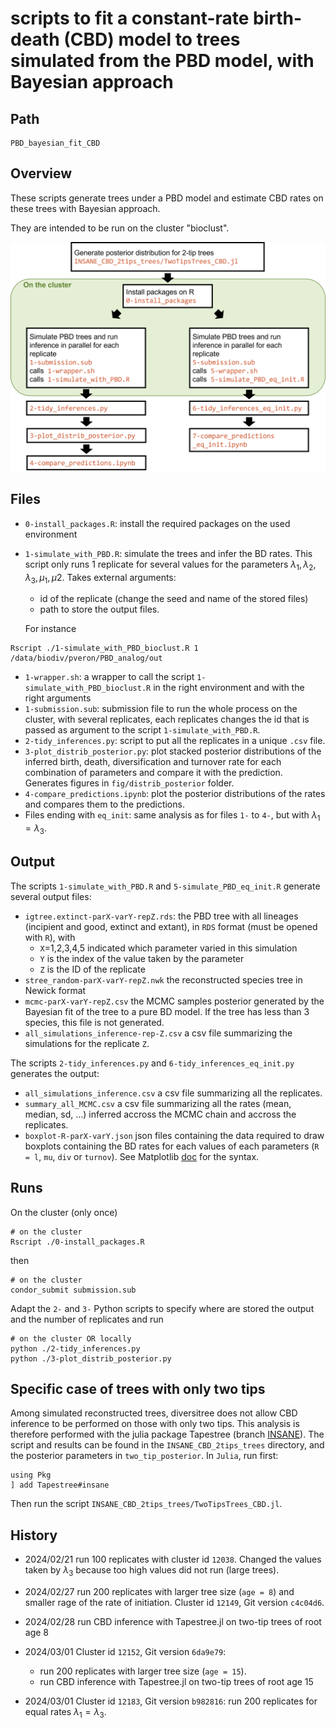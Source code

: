 # scripts to fit a constant-rate birth-death (CBD) model to trees simulated from the PBD model, with Bayesian approach
## Path
``` 
PBD_bayesian_fit_CBD
```

## Overview
These scripts generate trees under a PBD model and estimate CBD rates on these trees 
with Bayesian approach. 

They are intended to be run on the cluster "bioclust". 

![project architecture](pipeline.png)

## Files
* `0-install_packages.R`: install the required packages on the used environment
* `1-simulate_with_PBD.R`: simulate the trees and infer the BD rates. This script only runs 1 replicate for several values for the parameters $\lambda_1, \lambda_2, \lambda_3, \mu_1, \mu2$. Takes external arguments:
    * id of the replicate (change the seed and name of the stored files)
    * path to store the output files. 
    
    For instance 
```
Rscript ./1-simulate_with_PBD_bioclust.R 1 /data/biodiv/pveron/PBD_analog/out
```
* `1-wrapper.sh`: a wrapper to call the script `1-simulate_with_PBD_bioclust.R` in the right environment and with the right arguments
* `1-submission.sub`: submission file to run the whole process on the cluster, with several replicates, each replicates changes the id that is passed as argument to the script `1-simulate_with_PBD.R`.
* `2-tidy_inferences.py`: script to put all the replicates in a unique `.csv` file. 
* `3-plot_distrib_posterior.py`: plot stacked posterior distributions of the inferred birth, death, diversification and turnover rate for each combination of parameters and compare it with the prediction. Generates figures in `fig/distrib_posterior` folder. 
* `4-compare_predictions.ipynb`: plot the posterior distributions of the rates and compares them to the predictions. 
* Files ending with `eq_init`: same analysis as for files `1-` to `4-`, but with $\lambda_1 = \lambda_3$. 

## Output 
The scripts `1-simulate_with_PBD.R` and `5-simulate_PBD_eq_init.R` generate several output files:
* `igtree.extinct-parX-varY-repZ.rds`: the PBD tree with all lineages (incipient and good, extinct and extant), in `RDS` format (must be opened with `R`), with 
    * `X`=1,2,3,4,5 indicated which parameter varied in this simulation 
    * `Y` is the index of the value taken by the parameter 
    * `Z` is the ID of the replicate
* `stree_random-parX-varY-repZ.nwk` the reconstructed species tree in Newick format
* `mcmc-parX-varY-repZ.csv` the MCMC samples posterior generated by the Bayesian fit of the tree to a pure BD model. If the tree has less than 3 species, this file is not generated. 
* `all_simulations_inference-rep-Z.csv` a csv file summarizing the simulations for the replicate `Z`. 

The scripts `2-tidy_inferences.py` and `6-tidy_inferences_eq_init.py` generates the output:
* `all_simulations_inference.csv` a csv file summarizing all the replicates.
* `summary_all_MCMC.csv` a csv file summarizing all the rates (mean, median, sd, ...) inferred accross the MCMC chain and accross the replicates.
* `boxplot-R-parX-varY.json` json files containing the data required to draw boxplots containing the BD rates for each values of each parameters (`R = l`, `mu`, `div` or `turnov`). See Matplotlib [doc](https://matplotlib.org/stable/api/cbook_api.html#matplotlib.cbook.boxplot_stats) for the syntax.



## Runs 
On the cluster (only once)
```
# on the cluster
Rscript ./0-install_packages.R
```
then 
```
# on the cluster
condor_submit submission.sub 
```

Adapt the `2-` and `3-` Python scripts to specify where are stored the output and the number of replicates and run
```
# on the cluster OR locally
python ./2-tidy_inferences.py
python ./3-plot_distrib_posterior.py
```

## Specific case of trees with only two tips
Among simulated reconstructed trees, diversitree does not allow CBD inference to be performed on those with only two tips. This analysis is therefore performed with the julia package Tapestree (branch [INSANE](https://github.com/ignacioq/Tapestree.jl/tree/insane)). The script and results can be found in the `INSANE_CBD_2tips_trees` directory, and the posterior parameters in `two_tip_posterior`. In `Julia`, run first:

```
using Pkg
] add Tapestree#insane
```
Then run the script `INSANE_CBD_2tips_trees/TwoTipsTrees_CBD.jl`. 

## History
* 2024/02/21 run 100 replicates with cluster id `12038`. 
Changed the values taken by $\lambda_3$ because too high values did not run (large trees).

* 2024/02/27 run 200 replicates with larger tree size (`age = 8`) and smaller rage of the rate of initiation. Cluster id `12149`, Git version `c4c04d6`.

* 2024/02/28 run CBD inference with Tapestree.jl on two-tip trees of root age 8

* 2024/03/01 Cluster id `12152`, Git version `6da9e79`:
    *  run 200 replicates with larger tree size (`age = 15`).
    *  run CBD inference with Tapestree.jl on two-tip trees of root age 15

* 2024/03/01 Cluster id `12183`, Git version `b982816`: run 200 replicates for equal rates $\lambda_1 = \lambda_3$. 
